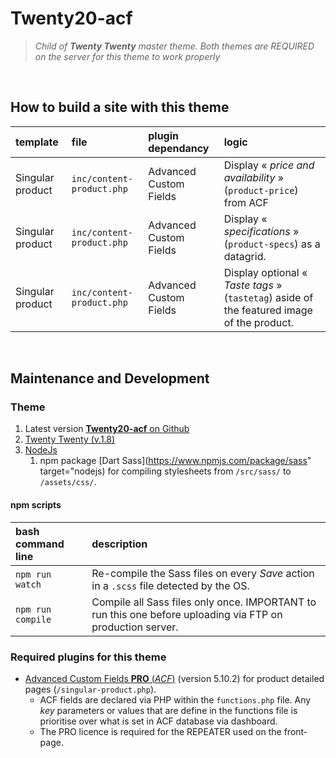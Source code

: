 # Twenty20-acf

> _Child of **Twenty Twenty** master theme. Both themes are REQUIRED on the server for this theme to work properly_


&nbsp;

## How to build a site with this theme

| template| file | plugin dependancy | logic
| :--- | :--- | :--- | :---
| Singular product | `inc/content-product.php` | Advanced Custom Fields | Display « _price and availability_ » (`product-price`) from ACF
| Singular product | `inc/content-product.php` | Advanced Custom Fields | Display « _specifications_ » (`product-specs`) as a datagrid.
| Singular product | `inc/content-product.php` | Advanced Custom Fields | Display optional « _Taste tags_ » (`tastetag`) aside of the featured image of the product.




&nbsp;

## Maintenance and Development


### Theme

1. Latest version [**Twenty20-acf** on Github](https://github.com/martindubenet/twenty20-acf)
1. [Twenty Twenty (v.1.8)](https://wordpress.org/themes/twentytwenty/)
1. [NodeJs](https://nodejs.org/en/download/)
   1. npm package [Dart Sass](https://www.npmjs.com/package/sass" target="nodejs) for compiling stylesheets from `/src/sass/` to `/assets/css/`.

#### npm scripts

| bash command line | description
| :--- | :---
| `npm run watch` | Re-compile the Sass files on every _Save_ action in a `.scss` file detected by the OS.
| `npm run compile` | Compile all Sass files only once. IMPORTANT to run this one before uploading via FTP on production server.

### Required plugins for this theme

-   [Advanced Custom Fields **PRO** (_ACF_)](https://wordpress.org/plugins/advanced-custom-fields/) (version 5.10.2) for product detailed pages (`/singular-product.php`). 
      - ACF fields are declared via PHP within the `functions.php` file. Any _key_ parameters or values that are define in the functions file is prioritise over what is set in ACF database via dashboard.
      - The PRO licence is required for the REPEATER used on the front-page.



&nbsp;

&nbsp;

&nbsp;